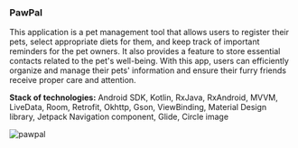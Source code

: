 ### PawPal

This application is a pet management tool that allows users to register their pets, select appropriate diets for them, and keep track of important reminders for the pet owners. It also provides a feature to store essential contacts related to the pet's well-being. With this app, users can efficiently organize and manage their pets' information and ensure their furry friends receive proper care and attention.

**Stack of technologies:** Android SDK, Kotlin, RxJava, RxAndroid, MVVM, LiveData, Room, Retrofit, Okhttp, Gson, ViewBinding, Material Design library, Jetpack Navigation component, Glide, Circle image

![pawpal](https://github.com/anastasiia1410/PawPal/assets/126270314/4d946e0b-0c28-4bd1-8462-70c10cf3cb72)
